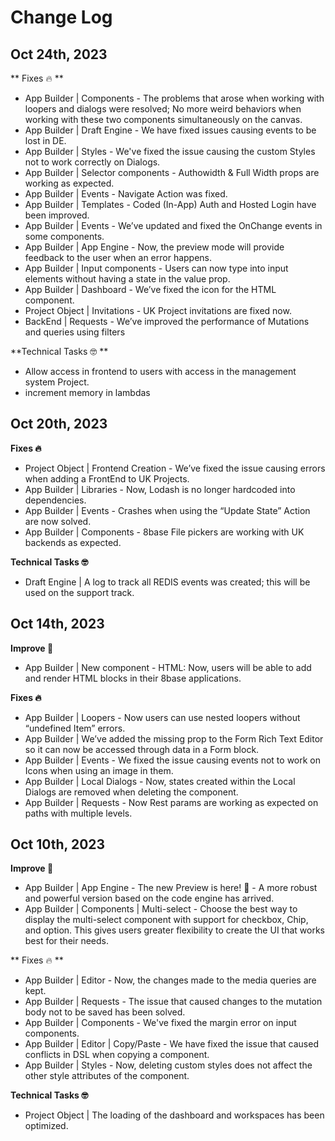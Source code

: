 # Change Log
## Oct 24th, 2023

** Fixes :fire: **

- App Builder | Components - The problems that arose when working with loopers and dialogs were resolved; No more weird behaviors when working with these two components simultaneously on the canvas. 
- App Builder | Draft Engine - We have fixed issues causing events to be lost in DE. 
- App Builder | Styles - We've fixed the issue causing the custom Styles not to work correctly on Dialogs. 
- App Builder | Selector components - Authowidth & Full Width props are working as expected. 
- App Builder | Events - Navigate Action was fixed. 
- App Builder | Templates - Coded (In-App) Auth and Hosted Login have been improved. 
- App Builder | Events - We’ve updated and fixed the OnChange events in some components. 
- App Builder | App Engine - Now, the preview mode will provide feedback to the user when an error happens. 
- App Builder | Input components - Users can now type into input elements without having a state in the value prop. 
- App Builder | Dashboard - We’ve fixed the icon for the HTML component. 
- Project Object | Invitations - UK Project invitations are fixed now. 
- BackEnd | Requests - We’ve improved the performance of Mutations and queries using filters 

**Technical Tasks  :nerd_face: **

- Allow access in frontend to users with access in the management system Project. 
- increment memory in lambdas 

## Oct 20th, 2023

**Fixes :fire:**
- Project Object | Frontend Creation - We’ve fixed the issue causing errors when adding a FrontEnd to UK Projects.
- App Builder | Libraries - Now, Lodash is no longer hardcoded into dependencies. 
- App Builder | Events - Crashes when using the “Update State” Action are now solved. 
- App Builder | Components - 8base File pickers are working with UK backends as expected. 

**Technical Tasks :nerd_face:**
- Draft Engine | A log to track all REDIS events was created; this will be used on the support track. 

## Oct 14th, 2023

**Improve :rocket:**
- App Builder | New component - HTML: Now, users will be able to add and render HTML blocks in their 8base applications. 

**Fixes :fire:**
- App Builder | Loopers - Now users can use nested loopers without “undefined Item” errors. 
- App Builder | We’ve added the missing prop to the Form Rich Text Editor so it can now be accessed through data in a Form block. 
- App Builder | Events - We fixed the issue causing events not to work on Icons when using an image in them. 
- App Builder | Local Dialogs - Now, states created within the Local Dialogs are removed when deleting the component.  
- App Builder | Requests - Now Rest params are working as expected on paths with multiple levels. 

## Oct 10th, 2023

**Improve :rocket:**
- App Builder | App Engine - The new Preview is here!  :tada: - A more robust and powerful version based on the code engine has arrived. 
- App Builder | Components | Multi-select - Choose the best way to display the multi-select component with support for checkbox, Chip, and option. This gives users greater flexibility to create the UI that works best for their needs. 

** Fixes :fire: **
- App Builder | Editor - Now, the changes made to the media queries are kept. 
- App Builder | Requests - The issue that caused changes to the mutation body not to be saved has been solved. 
- App Builder | Components - We've fixed the margin error on input components.
- App Builder | Editor | Copy/Paste - We have fixed the issue that caused conflicts in DSL when copying a component. 
- App Builder | Styles - Now, deleting custom styles does not affect the other style attributes of the component. 

**Technical Tasks :nerd_face:**
- Project Object | The loading of the dashboard and workspaces has been optimized. 